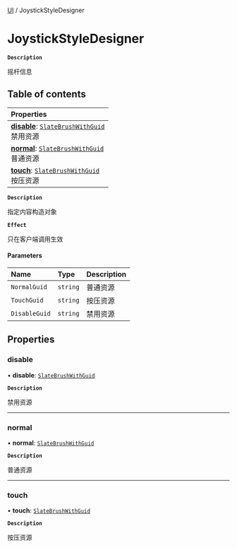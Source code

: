 [UI](../modules/UI.UI.md) / JoystickStyleDesigner

# JoystickStyleDesigner <Badge type="tip" text="Class" />

**`Description`**

摇杆信息

## Table of contents

| Properties                                                                                                               |
| :----------------------------------------------------------------------------------------------------------------------- |
| **[disable](UI.UI.JoystickStyleDesigner.md#disable)**: [`SlateBrushWithGuid`](UI.UI.SlateBrushWithGuid.md) <br> 禁用资源 |
| **[normal](UI.UI.JoystickStyleDesigner.md#normal)**: [`SlateBrushWithGuid`](UI.UI.SlateBrushWithGuid.md) <br> 普通资源   |
| **[touch](UI.UI.JoystickStyleDesigner.md#touch)**: [`SlateBrushWithGuid`](UI.UI.SlateBrushWithGuid.md) <br> 按压资源     |

**`Description`**

指定内容构造对象

**`Effect`**

只在客户端调用生效

#### Parameters

| Name          | Type     | Description |
| :------------ | :------- | :---------- |
| `NormalGuid`  | `string` | 普通资源    |
| `TouchGuid`   | `string` | 按压资源    |
| `DisableGuid` | `string` | 禁用资源    |

## Properties

### disable

• **disable**: [`SlateBrushWithGuid`](UI.UI.SlateBrushWithGuid.md)

**`Description`**

禁用资源

---

### normal

• **normal**: [`SlateBrushWithGuid`](UI.UI.SlateBrushWithGuid.md)

**`Description`**

普通资源

---

### touch

• **touch**: [`SlateBrushWithGuid`](UI.UI.SlateBrushWithGuid.md)

**`Description`**

按压资源
